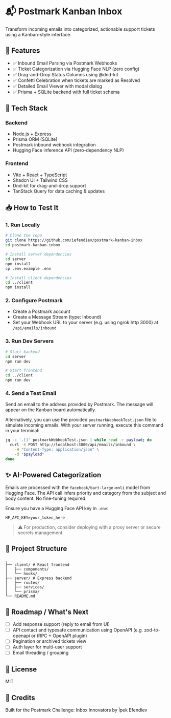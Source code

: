 # 📬 Postmark Kanban Inbox

Transform incoming emails into categorized, actionable support tickets using a Kanban-style interface.

## 🚀 Features

- ✅ Inbound Email Parsing via Postmark Webhooks
- ✅ Ticket Categorization via Hugging Face NLP (zero config)
- ✅ Drag-and-Drop Status Columns using @dnd-kit
- ✅ Confetti Celebration when tickets are marked as Resolved
- ✅ Detailed Email Viewer with modal dialog
- ✅ Prisma + SQLite backend with full ticket schema

## 🧠 Tech Stack

### Backend

- Node.js + Express
- Prisma ORM (SQLite)
- Postmark inbound webhook integration
- Hugging Face inference API (zero-dependency NLP)

### Frontend

- Vite + React + TypeScript
- Shadcn UI + Tailwind CSS
- Dnd-kit for drag-and-drop support
- TanStack Query for data caching & updates

## 📥 How to Test It

### 1. Run Locally

```bash
# Clone the repo
git clone https://github.com/iefendiev/postmark-kanban-inbox
cd postmark-kanban-inbox

# Install server dependencies
cd server
npm install
cp .env.example .env

# Install client dependencies
cd ../client
npm install
```

### 2. Configure Postmark

- Create a Postmark account
- Create a Message Stream (type: Inbound)
- Set your Webhook URL to your server (e.g. using ngrok http 3000) at `/api/emails/inbound`

### 3. Run Dev Servers

```bash
# Start backend
cd server
npm run dev

# Start frontend
cd ../client
npm run dev
```

### 4. Send a Test Email

Send an email to the address provided by Postmark. The message will appear on the Kanban board automatically.

Alternatively, you can use the provided `postmarkWebhookTest.json` file to simulate incoming emails. With your server running, execute this command in your terminal:

```bash
jq -c '.[]' postmarkWebhookTest.json | while read -r payload; do
  curl -X POST http://localhost:3000/api/emails/inbound \
    -H "Content-Type: application/json" \
    -d "$payload"
done
```

## ✨ AI-Powered Categorization

Emails are processed with the `facebook/bart-large-mnli` model from Hugging Face. The API call infers priority and category from the subject and body content. No fine-tuning required.

Ensure you have a Hugging Face API key in `.env`:

```env
HF_API_KEY=your_token_here
```

> ⚠️ For production, consider deploying with a proxy server or secure secrets management.

## 📂 Project Structure

```
.
├── client/ # React frontend
│   ├── components/
│   └── hooks/
├── server/ # Express backend
│   ├── routes/
│   ├── services/
│   └── prisma/
└── README.md
```

## 🧪 Roadmap / What's Next

- [ ] Add response support (reply to email from UI)
- [ ] API contact and typesafe communication using OpenAPI (e.g. zod-to-openapi or tRPC + OpenAPI plugin)
- [ ] Pagination or archived tickets view
- [ ] Auth layer for multi-user support
- [ ] Email threading / grouping

## 🏁 License

MIT

## 💌 Credits

Built for the Postmark Challenge: Inbox Innovators by İpek Efendiev
